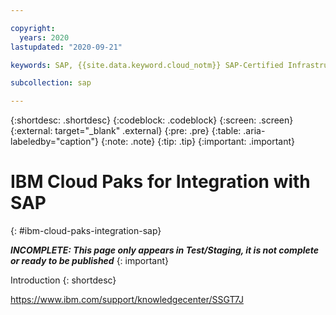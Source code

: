 ```yaml
---

copyright:
  years: 2020
lastupdated: "2020-09-21"

keywords: SAP, {{site.data.keyword.cloud_notm}} SAP-Certified Infrastructure, {{site.data.keyword.ibm_cloud_sap}}, SAP Workloads, IBM Cloud Paks

subcollection: sap

---
```


{:shortdesc: .shortdesc}
{:codeblock: .codeblock}
{:screen: .screen}
{:external: target="_blank" .external}
{:pre: .pre}
{:table: .aria-labeledby="caption"}
{:note: .note}
{:tip: .tip}
{:important: .important}

# IBM Cloud Paks for Integration with SAP
{: #ibm-cloud-paks-integration-sap}

**_INCOMPLETE: This page only appears in Test/Staging, it is not complete or ready to be published_**
{: important}

Introduction
{: shortdesc}

https://www.ibm.com/support/knowledgecenter/SSGT7J
